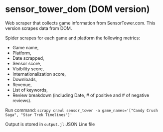 # sensor_tower_dom (DOM version)

Web scraper that collects game information from SensorTower.com. This version scrapes data from DOM.

Spider scrapes for each game and platform the following metrics:

- Game name,
- Platform,
- Date scrapped,
- Sensor score,
- Visibility score,
- Internationalization score,
- Downloads,
- Revenue,
- List of keywords,
- Review breakdown (including Date, # of positive and # of negative reviews).

Run command: `scrapy crawl sensor_tower -a game_names='["Candy Crush Saga", "Star Trek Timelines"]'`

Output is stored in `output.jl` JSON Line file
